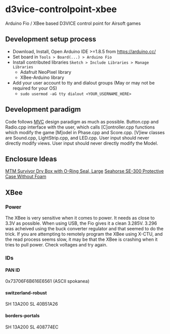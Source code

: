 # d3vice-controlpoint-xbee
Arduino Fio / XBee based D3VICE control point for Airsoft games

## Development setup process

  * Download, Install, Open Arduino IDE >=1.8.5 from https://arduino.cc/
  * Set board in `Tools > Board(...) > Arduino Fio`
  * Install contributed libraries `Sketch > Include Libraries > Manage Libraries`
    * Adafruit NeoPixel library
    * XBee-Arduino library
  * Add your user account to tty and dialout groups (May or may not be required for your OS)
    * `sudo usermod -aG tty dialout <YOUR_USERNAME_HERE>`

## Development paradigm

Code follows [MVC](https://en.wikipedia.org/wiki/Model%E2%80%93view%E2%80%93controller) design paradigm as much as possible. Button.cpp and Radio.cpp interface with the user, which calls [C]ontroller.cpp functions which modify the game [M]odel in Phase.cpp and Score.cpp. [V]iew classes are Sound.cpp, LightStrip.cpp, and LED.cpp. User input should never directly modify views. User input should never directly modify the Model.

## Enclosure Ideas

[MTM Survivor Dry Box with O-Ring Seal, Large](https://www.amazon.com/MTM-Survivor-Ring-Orange-Large/dp/B002KENWZY/ref=pd_rhf_ee_s_cp_0_3?_encoding=UTF8&pd_rd_i=B002KENWZY&pd_rd_r=DREY47809SR4JA75TENW&pd_rd_w=tL9qp&pd_rd_wg=YghNF&psc=1&refRID=DREY47809SR4JA75TENW)
[Seahorse SE-300 Protective Case Without Foam](https://www.amazon.com/Seahorse-Protective-Case-without-Orange/dp/B001A1TR1Q/ref=sr_1_14?ie=UTF8&qid=1509563510&sr=8-14&keywords=waterproof+case)


## XBee

### Power

The XBee is very sensitive when it comes to power. It needs as close to 3.3V as possible. When using USB, the Fio gives it a clean 3.285V. 3.296 was acheived using the buck converter regulator and that seemed to do the trick. If you are attempting to remotely program the XBee using X-CTU, and the read process seems slow, it may be that the XBee is crashing when it tries to pull power. Check voltages and try again.

### IDs

#### PAN ID

0x73706F6B616E6561 (ASCII spokanea)

#### switzerland-robust

SH 13A200
SL 40B51A26

#### borders-portals

SH 13A200
SL 408774EC

